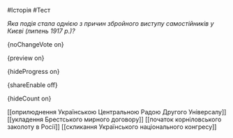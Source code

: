 #Історія #Тест

*Яка подія стала однією з причин збройного виступу самостійників у Києві (липень 1917 р.)?*

{noChangeVote on}

{preview on}

{hideProgress on}

{shareEnable off}

{hideCount on}

[[оприлюднення Українською Центральною Радою Другого Універсалу]]
[[укладення Брестського мирного договору]]
[[початок корніловського заколоту в Росії]]
[[скликання Українського національного конгресу]]

